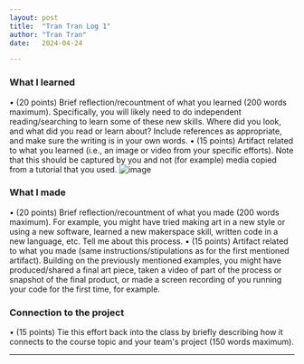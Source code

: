 ```yaml
---
layout: post
title:  "Tran Tran Log 1"
author: "Tran Tran"
date:   2024-04-24

---
```


### What I learned
•	(20 points) Brief reflection/recountment of what you learned (200 words maximum). Specifically, you will likely need to do independent reading/searching to learn some of these new skills. Where did you look, and what did you read or learn about? Include references as appropriate, and make sure the writing is in your own words.
•	(15 points) Artifact related to what you learned (i.e., an image or video from your specific efforts). Note that this should be captured by you and not (for example) media copied from a tutorial that you used.
![image](/engr352/assets/img/tran/geogebra.png)

### What I made
•	(20 points) Brief reflection/recountment of what you made (200 words maximum). For example, you might have tried making art in a new style or using a new software, learned a new makerspace skill, written code in a new language, etc. Tell me about this process.
•	(15 points) Artifact related to what you made (same instructions/stipulations as for the first mentioned artifact). Building on the previously mentioned examples, you might have produced/shared a final art piece, taken a video of part of the process or snapshot of the final product, or made a screen recording of you running your code for the first time, for example.

### Connection to the project
•	(15 points) Tie this effort back into the class by briefly describing how it connects to the course topic and your team's project (150 words maximum).

---
